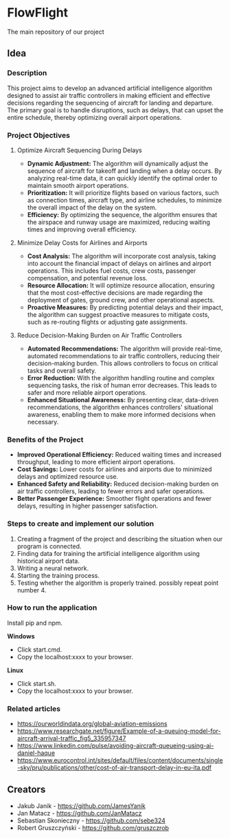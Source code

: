 # FlowFlight
The main repository of our project

## Idea
### Description
This project aims to develop an advanced artificial intelligence algorithm designed to assist air traffic controllers in making efficient and effective decisions regarding the sequencing of aircraft for landing and departure. The primary goal is to handle disruptions, such as delays, that can upset the entire schedule, thereby optimizing overall airport operations.


### Project Objectives

1. Optimize Aircraft Sequencing During Delays

    - **Dynamic Adjustment:** The algorithm will dynamically adjust the sequence of aircraft for takeoff and landing when a delay occurs. By analyzing real-time data, it can quickly identify the optimal order to maintain smooth airport operations.
    - **Prioritization:** It will prioritize flights based on various factors, such as connection times, aircraft type, and airline schedules, to minimize the overall impact of the delay on the system.
    - **Efficiency:** By optimizing the sequence, the algorithm ensures that the airspace and runway usage are maximized, reducing waiting times and improving overall efficiency.

2. Minimize Delay Costs for Airlines and Airports

    - **Cost Analysis:** The algorithm will incorporate cost analysis, taking into account the financial impact of delays on airlines and airport operations. This includes fuel costs, crew costs, passenger compensation, and potential revenue loss.
    - **Resource Allocation:** It will optimize resource allocation, ensuring that the most cost-effective decisions are made regarding the deployment of gates, ground crew, and other operational aspects.
    - **Proactive Measures:** By predicting potential delays and their impact, the algorithm can suggest proactive measures to mitigate costs, such as re-routing flights or adjusting gate assignments.

3. Reduce Decision-Making Burden on Air Traffic Controllers

    - **Automated Recommendations:** The algorithm will provide real-time, automated recommendations to air traffic controllers, reducing their decision-making burden. This allows controllers to focus on critical tasks and overall safety.
    - **Error Reduction:** With the algorithm handling routine and complex sequencing tasks, the risk of human error decreases. This leads to safer and more reliable airport operations.
    - **Enhanced Situational Awareness:** By presenting clear, data-driven recommendations, the algorithm enhances controllers' situational awareness, enabling them to make more informed decisions when necessary.

### Benefits of the Project
  - **Improved Operational Efficiency:** Reduced waiting times and increased throughput, leading to more efficient airport operations.
  - **Cost Savings:** Lower costs for airlines and airports due to minimized delays and optimized resource use.
  - **Enhanced Safety and Reliability:** Reduced decision-making burden on air traffic controllers, leading to fewer errors and safer operations.
  - **Better Passenger Experience:** Smoother flight operations and fewer delays, resulting in higher passenger satisfaction.

### Steps to create and implement our solution

1. Creating a fragment of the project and describing the situation when our program is connected.
2. Finding data for training the artificial intelligence algorithm using historical airport data.
3. Writing a neural network.
4. Starting the training process.
5. Testing whether the algorithm is properly trained. possibly repeat point number 4.

### How to run the application

Install pip and npm.

**Windows**
- Click start.cmd.
- Copy the localhost:xxxx to your browser.

**Linux**
- Click start.sh.
- Copy the localhost:xxxx to your browser.

### Related articles
- https://ourworldindata.org/global-aviation-emissions​
- https://www.researchgate.net/figure/Example-of-a-queuing-model-for-aircraft-arrival-traffic_fig5_335957347​
- https://www.linkedin.com/pulse/avoiding-aircraft-queueing-using-ai-daniel-haque​
- https://www.eurocontrol.int/sites/default/files/content/documents/single-sky/pru/publications/other/cost-of-air-transport-delay-in-eu-ita.pdf

## Creators
  - Jakub Janik - https://github.com/JamesYanik
  - Jan Matacz - https://github.com/JanMatacz
  - Sebastian Skonieczny - https://github.com/sebe324
  - Robert Gruszczyński - https://github.com/gruszczrob

